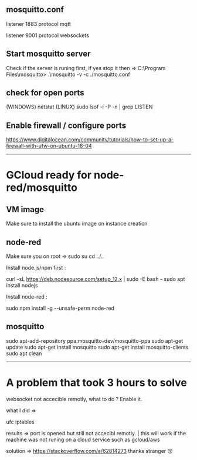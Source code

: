 ## mosquitto.conf

listener 1883
protocol mqtt

listener 9001
protocol websockets

## Start mosquitto server

Check if the server is runing first, if yes stop it then =>
C:\Program Files\mosquitto> .\mosquitto -v -c ./mosquitto.conf

## check for open ports

(WINDOWS)
netstat
(LINUX)
sudo lsof -i -P -n | grep LISTEN

## Enable firewall / configure ports

https://www.digitalocean.com/community/tutorials/how-to-set-up-a-firewall-with-ufw-on-ubuntu-18-04

---

# GCloud ready for node-red/mosquitto

## VM image

Make sure to install the ubuntu image on instance creation

## node-red

Make sure you on root =>
sudo su
cd ../..

Install node.js/npm first :

curl -sL https://deb.nodesource.com/setup_12.x | sudo -E bash -
sudo apt install nodejs

Install node-red :

sudo npm install -g --unsafe-perm node-red

## mosquitto

sudo apt-add-repository ppa:mosquitto-dev/mosquitto-ppa
sudo apt-get update
sudo apt-get install mosquitto
sudo apt-get install mosquitto-clients
sudo apt clean

---

# A problem that took 3 hours to solve

websocket not accecible remotly, what to do ? Enable it.

what I did =>

ufc
iptables

results => port is opened but still not accecibl remotly. | this will work if the machine was not runing on a cloud service such as gcloud/aws

solution => https://stackoverflow.com/a/62814273 thanks stranger 😙
